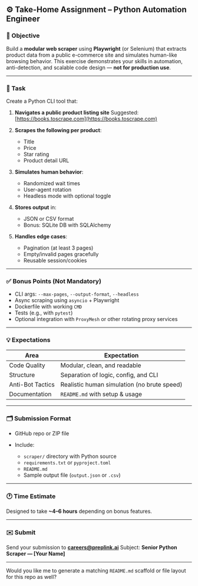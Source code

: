 ## ⚙️ Take-Home Assignment – Python Automation Engineer

### 🎯 Objective

Build a **modular web scraper** using **Playwright** (or Selenium) that extracts product data from a public e-commerce site and simulates human-like browsing behavior. This exercise demonstrates your skills in automation, anti-detection, and scalable code design — **not for production use**.

---

### 🧩 Task

Create a Python CLI tool that:

1. **Navigates a public product listing site**
   Suggested: [https://books.toscrape.com](https://books.toscrape.com)

2. **Scrapes the following per product**:

   * Title
   * Price
   * Star rating
   * Product detail URL

3. **Simulates human behavior**:

   * Randomized wait times
   * User-agent rotation
   * Headless mode with optional toggle

4. **Stores output** in:

   * JSON or CSV format
   * Bonus: SQLite DB with SQLAlchemy

5. **Handles edge cases**:

   * Pagination (at least 3 pages)
   * Empty/invalid pages gracefully
   * Reusable session/cookies

---

### ✅ Bonus Points (Not Mandatory)

* CLI args: `--max-pages`, `--output-format`, `--headless`
* Async scraping using `asyncio` + Playwright
* Dockerfile with working `CMD`
* Tests (e.g., with `pytest`)
* Optional integration with `ProxyMesh` or other rotating proxy services

---

### 💡 Expectations

| Area             | Expectation                                 |
| ---------------- | ------------------------------------------- |
| Code Quality     | Modular, clean, and readable                |
| Structure        | Separation of logic, config, and CLI        |
| Anti-Bot Tactics | Realistic human simulation (no brute speed) |
| Documentation    | `README.md` with setup & usage              |

---

### 🗂 Submission Format

* GitHub repo or ZIP file
* Include:

  * `scraper/` directory with Python source
  * `requirements.txt` or `pyproject.toml`
  * `README.md`
  * Sample output file (`output.json` or `.csv`)

---

### 🕐 Time Estimate

Designed to take **\~4–6 hours** depending on bonus features.

---

### ✉️ Submit

Send your submission to **[careers@preplink.ai](mailto:careers@preplink.ai)**
Subject: **Senior Python Scraper — \[Your Name]**

---

Would you like me to generate a matching `README.md` scaffold or file layout for this repo as well?
